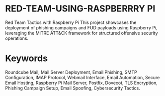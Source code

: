# RED-TEAM-USING-RASPBERRRY PI
Red Team Tactics with Raspberry Pi This project showcases the deployment of phishing campaigns and FUD payloads using Raspberry Pi, leveraging the MITRE ATT&amp;CK framework for structured offensive security operations.
# Keywords
Roundcube Mail, Mail Server Deployment, Email Phishing, SMTP Configuration, IMAP Protocol, Webmail Interface, Email Automation, Secure Email Hosting, Raspberry Pi Mail Server, Postfix, Dovecot, TLS Encryption, Phishing Campaign Setup, Email Spoofing, Cybersecurity Tactics.
